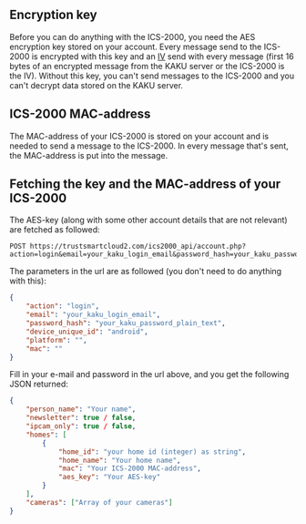 ## Encryption key

Before you can do anything with the ICS-2000, you need the AES encryption key stored on your account. Every message send
to the ICS-2000 is encrypted with this key and an [IV](https://en.wikipedia.org/wiki/Initialization_vector)
send with every message (first 16 bytes of an encrypted message from the KAKU server or the ICS-2000 is the IV). Without
this key, you can't send messages to the ICS-2000 and you can't decrypt data stored on the KAKU server.


## ICS-2000 MAC-address
The MAC-address of your ICS-2000 is stored on your account and is needed to send a message to the ICS-2000.
In every message that's sent, the MAC-address is put into the message.

## Fetching the key and the MAC-address of your ICS-2000

The AES-key (along with some other account details that are not relevant) are fetched as followed:

```http request
POST https://trustsmartcloud2.com/ics2000_api/account.php?action=login&email=your_kaku_login_email&password_hash=your_kaku_password_plain_text&device_unique_id=android&platform=&mac=
```

The parameters in the url are as followed (you don't need to do anything with this):

```json 
{
    "action": "login", 
    "email": "your_kaku_login_email",
    "password_hash": "your_kaku_password_plain_text",
    "device_unique_id": "android",
    "platform": "",
    "mac": ""
}
```

Fill in your e-mail and password in the url above, and you get the following JSON returned:

```json 
{
    "person_name": "Your name",
    "newsletter": true / false,
    "ipcam_only": true / false,
    "homes": [
        {
            "home_id": "your home id (integer) as string",
            "home_name": "Your home name",
            "mac": "Your ICS-2000 MAC-address",
            "aes_key": "Your AES-key"
        }
    ],
    "cameras": ["Array of your cameras"]
}
```

